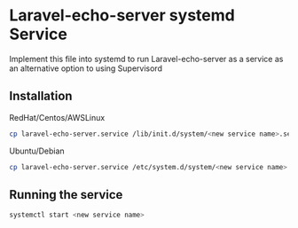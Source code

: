 # Laravel-echo-server systemd Service

Implement this file into systemd to run Laravel-echo-server as a service as an alternative option to using Supervisord

## Installation

RedHat/Centos/AWSLinux

```bash
cp laravel-echo-server.service /lib/init.d/system/<new service name>.service
```

Ubuntu/Debian

```bash
cp laravel-echo-server.service /etc/system.d/system/<new service name>.service
```

## Running the service

```bash
systemctl start <new service name>
```


